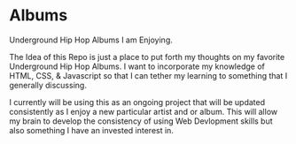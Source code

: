 # Albums
Underground Hip Hop Albums I am Enjoying.

The Idea of this Repo is just a place to put forth my thoughts on my favorite Underground Hip Hop Albums.
I want to incorporate my knowledge of HTML, CSS, & Javascript so that I can tether my learning to something that I generally discussing.

I currently will be using this as an ongoing project that will be updated consistently as I enjoy a new particular artist and or album.
This will allow my brain to develop the consistency of using Web Devlopment skills but also something I have an invested interest in.



